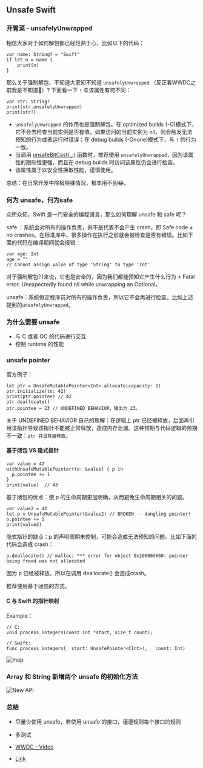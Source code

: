 ## Unsafe Swift

### 开胃菜 - unsafelyUnwrapped
相信大家对于如何解包都已经烂熟于心，比如以下的代码：
```
var name: String? = "Swift"
if let n = name {
    print(n)
}
```
那么关于强制解包，不知道大家知不知道 `unsafelyUnwrapped` （反正看WWDC之前我是不知道🤦‍）? 下面看一下 `!` 与该属性有何不同：
```
var str: String?
print(str.unsafelyUnwrapped)
print(str!)
```
* `unsafelyUnwrapped` 的作用也是强制解包。在 optimized builds (-O)模式下，它不会去检查当前实例是否有值，如果访问的当前实例为 nil，则会触发无法预知的行为或者运行时错误；在 debug builds (-Onone)模式下，与 `!` 的行为一致。
* 当调用 [unsafeBitCast(_:)](https://developer.apple.com/documentation/swift/1641250-unsafebitcast) 函数时，推荐使用 `unsafelyUnwrapped`，因为该属性的限制性更强，而且在 debug builds 时访问该属性仍会进行检查。
* 该属性属于以安全性换取性能，谨慎使用。


总结：在日常开发中除极特殊情况，根本用不到😂。

### 何为 unsafe，何为safe
众所众知，Swift 是一门安全的编程语言，那么如何理解 unsafe 和 safe 呢？

safe ：系统会对所有的操作负责，并不是代表不会产生 crash，即 Safe code ≠ no crashes。在标准库中，很多操作在执行之前就会被检查是否有错误。比如下面的代码在编译期间就会报错：
```
var age: Int
age = ""
// Cannot assign value of type 'String' to type 'Int'
```
对于强制解包(!)来说，它也是安全的，因为我们都能预知它产生什么行为-> Fatal error: Unexpectedly found nil while unwrapping an Optional。

unsafe：系统假定程序员对所有的操作负责，所以它不会再进行检查。比如上述提到的`unsafelyUnwrapped`。

### 为什么需要 unsafe
* 与 C 或者 OC 的代码进行交互
* 控制 runtime 的性能

### unsafe pointer
官方例子：
```
let ptr = UnsafeMutablePointer<Int>.allocate(capacity: 1)
ptr.initialize(to: 42)
print(ptr.pointee) // 42
ptr.deallocate()
ptr.pointee = 23 // UNDEFINED BEHAVIOR，输出为 23。
```
关于 UNDEFINED BEHAVIOR 自己的理解：在逻辑上 ptr 已经被释放，后面再引用该指针导致该指针不能被正常释放，造成内存泄漏。这种预期与代码逻辑的预期不一致：`ptr 并没有被释放`。

#### 基于闭包 VS 隐式指针
```
var value = 42
withUnsafeMutablePointer(to: &value) { p in
  p.pointee += 1
}
print(value)  // 43
```
基于闭包的优点：使 p 的生命周期更加明确，从而避免生命周期相关的问题。

```
var value2 = 42
let p = UnsafeMutablePointer(&value2) // BROKEN -- dangling pointer!
p.pointee += 1
print(value2)
```
隐式指针的缺点：p 的声明周期未控制，可能会造成无法预知的问题。比如下面的代码会造成 crash：
```
p.deallocate() // malloc: *** error for object 0x10000d668: pointer being freed was not allocated
```
因为 p 已经被释放，所以在调用 deallocate() 会造成crash。
 
推荐使用基于闭包的方式。

#### C 与 Swift 的指针映射
Example：
```
// C:
void process_integers(const int *start, size_t count);

// Swift:
func process_integers(_ start: UnsafePointer<CInt>!, _ count: Int)
```

![map](https://github.com/fengzhihao123/FZHBlog/blob/master/images/c-swift-map.png)
### Array 和 String 新增两个 unsafe 的初始化方法
![New API](https://github.com/fengzhihao123/FZHBlog/blob/master/images/new_api.png)
### 总结
* 尽量少使用 unsafe，若使用 unsafe 的接口，谨遵规则每个接口的规则
* 多测试


* [WWDC - Video](https://developer.apple.com/videos/play/wwdc2020/10648)
* [Link](https://wwdcnotes.com/notes/wwdc20/10648/)
